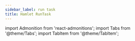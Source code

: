 ```yaml
---
sidebar_label: run task
title: Hamlet RunTask
---
```

import Admonition from 'react-admonitions';
import Tabs from '@theme/Tabs';
import TabItem from '@theme/TabItem';